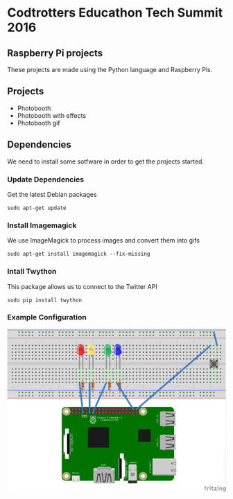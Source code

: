 # Codtrotters Educathon Tech Summit 2016

## Raspberry Pi projects
These projects are made using the Python language and Raspberry Pis.

## Projects
- Photobooth
- Photobooth with effects
- Photobooth gif

## Dependencies
We need to install some sotfware in order to get the projects started.

### Update Dependencies
Get the latest Debian packages

    sudo apt-get update

### Install Imagemagick
We use ImageMagick to process images and convert them into gifs

    sudo apt-get install imagemagick --fix-missing

### Intall Twython
This package allows us to connect to the Twitter API

    sudo pip install twython
    

### Example Configuration
![](https://github.com/codetrotters/techsummit/blob/master/Photobooth.png)
